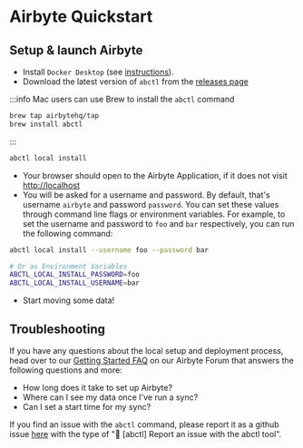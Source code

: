 # Airbyte Quickstart

## Setup & launch Airbyte

- Install `Docker Desktop` \(see [instructions](https://docs.docker.com/desktop/install/mac-install/)\).
- Download the latest version of `abctl` from the [releases page](https://github.com/airbytehq/abctl/releases)

:::info
Mac users can use Brew to install the `abctl` command

```bash
brew tap airbytehq/tap
brew install abctl
```

:::

```bash
abctl local install
```

- Your browser should open to the Airbyte Application, if it does not visit [http://localhost](http://localhost)
- You will be asked for a username and password. By default, that's username `airbyte` and password `password`. You can set these values through command line flags or environment variables. For example, to set the username and password to `foo` and `bar` respectively, you can run the following command:

```bash
abctl local install --username foo --password bar

# Or as Environment Variables
ABCTL_LOCAL_INSTALL_PASSWORD=foo
ABCTL_LOCAL_INSTALL_USERNAME=bar
```

- Start moving some data!

## Troubleshooting

If you have any questions about the local setup and deployment process, head over to our [Getting Started FAQ](https://github.com/airbytehq/airbyte/discussions/categories/questions) on our Airbyte Forum that answers the following questions and more:

- How long does it take to set up Airbyte?
- Where can I see my data once I've run a sync?
- Can I set a start time for my sync?

If you find an issue with the `abctl` command, please report it as a github
issue [here](https://github.com/airbytehq/airbyte/issues) with the type of "🐛 [abctl] Report an issue with the abctl tool".
